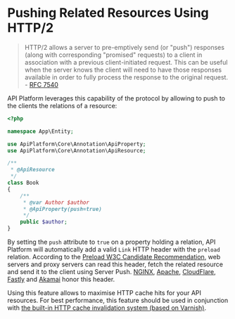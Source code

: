 # Pushing Related Resources Using HTTP/2

>    HTTP/2 allows a server to pre-emptively send (or "push") responses
     (along with corresponding "promised" requests) to a client in
     association with a previous client-initiated request.  This can be
     useful when the server knows the client will need to have those
     responses available in order to fully process the response to the
     original request.
     - [RFC 7540](https://tools.ietf.org/html/rfc7540#section-8.2)

API Platform leverages this capability of the protocol by allowing to push to the clients the relations of a resource:

```php
<?php

namespace App\Entity;

use ApiPlatform\Core\Annotation\ApiProperty;
use ApiPlatform\Core\Annotation\ApiResource;

/**
 * @ApiResource
 */
class Book
{
    /**
     * @var Author $author
     * @ApiProperty(push=true)
     */
    public $author;
}
```

By setting the `push` attribute to `true` on a property holding a relation, API Platform will automatically add a valid `Link` HTTP header with the `preload` relation.
According to the [Preload W3C Candidate Recommendation](https://www.w3.org/TR/preload/), web servers and proxy servers can read this header, fetch the related resource and send it to the client using Server Push.
[NGINX](https://www.nginx.com/blog/nginx-1-13-9-http2-server-push/), [Apache](https://httpd.apache.org/docs/current/howto/http2.html#push), [CloudFlare](https://www.cloudflare.com/website-optimization/http2/serverpush/), [Fastly](https://docs.fastly.com/guides/performance-tuning/http2-server-push) and [Akamai](https://blogs.akamai.com/2017/03/http2-server-push-the-what-how-and-why.html) honor this header. 

Using this feature allows to maximise HTTP cache hits for your API resources.
For best performance, this feature should be used in conjunction with [the built-in HTTP cache invalidation system (based on Varnish)](performance.md#enabling-the-built-in-http-cache-invalidation-system).
